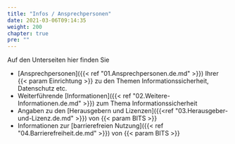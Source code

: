 ```yaml
---
title: "Infos / Ansprechpersonen"
date: 2021-03-06T09:14:35
weight: 200
chapter: true
pre: ""
---
```


Auf den Unterseiten hier finden Sie 

- [Ansprechpersonen]({{< ref "01.Ansprechpersonen.de.md" >}}) Ihrer {{< param Einrichtung >}} zu den Themen Informationssicherheit, Datenschutz etc.
- Weiterführende [Informationen]({{< ref "02.Weitere-Informationen.de.md" >}}) zum Thema Informationssicherheit
- Angaben zu den [Herausgebern und Lizenzen]({{<ref  "03.Herausgeber-und-Lizenz.de.md" >}}) von {{< param BITS >}}
- Informationen zur [barrierefreien Nutzung]({{< ref "04.Barrierefreiheit.de.md" >}}) von {{< param BITS >}}
